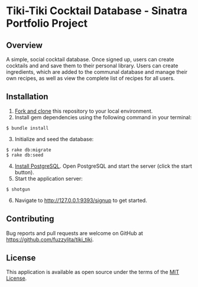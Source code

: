 # Tiki-Tiki Cocktail Database - Sinatra Portfolio Project

## Overview
A simple, social cocktail database. Once signed up, users can create cocktails and and save them to their personal library. Users can create ingredients, which are added to the communal database and manage their own recipes, as well as view the complete list of recipes for all users. 

## Installation
1. [Fork and clone](https://help.github.com/articles/cloning-a-repository/) this repository to your local environment.
2. Install gem dependencies using the following command in your terminal:
```
$ bundle install
```
3. Initialize and seed the database:
```
$ rake db:migrate
$ rake db:seed
```
4. [Install PostgreSQL](https://www.postgresql.org/download/). Open PostgreSQL and start the server (click the start button).
5. Start the application server:
```
$ shotgun
```
6. Navigate to http://127.0.0.1:9393/signup to get started.

## Contributing

Bug reports and pull requests are welcome on GitHub at https://github.com/fuzzylita/tiki_tiki. 

## License

This application is available as open source under the terms of the [MIT License](https://github.com/fuzzylita/tiki_tiki/blob/master/LICENSE).
